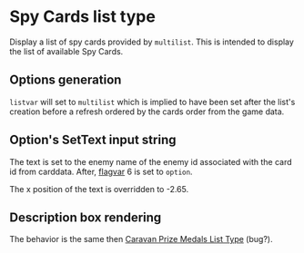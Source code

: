 # Spy Cards list type

Display a list of spy cards provided by `multilist`. This is intended to display the list of available Spy Cards.

## Options generation

`listvar` will set to `multilist` which is implied to have been set after the list's creation before a refresh ordered by the cards order from the game data.

## Option's SetText input string

The text is set to the enemy name of the enemy id associated with the card id from carddata. After, [flagvar](../../Flags%20arrays/flagvar.md) 6 is set to `option`.

The x position of the text is overridden to -2.65.

## Description box rendering

The behavior is the same then [Caravan Prize Medals List Type](Caravan%20Prize%20Medals%20List%20Type.md) (bug?).
